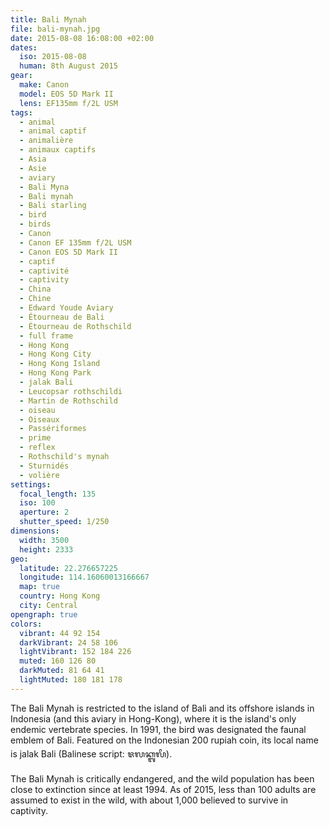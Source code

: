 ```yaml
---
title: Bali Mynah
file: bali-mynah.jpg
date: 2015-08-08 16:08:00 +02:00
dates:
  iso: 2015-08-08
  human: 8th August 2015
gear:
  make: Canon
  model: EOS 5D Mark II
  lens: EF135mm f/2L USM
tags:
  - animal
  - animal captif
  - animalière
  - animaux captifs
  - Asia
  - Asie
  - aviary
  - Bali Myna
  - Bali mynah
  - Bali starling
  - bird
  - birds
  - Canon
  - Canon EF 135mm f/2L USM
  - Canon EOS 5D Mark II
  - captif
  - captivité
  - captivity
  - China
  - Chine
  - Edward Youde Aviary
  - Étourneau de Bali
  - Étourneau de Rothschild
  - full frame
  - Hong Kong
  - Hong Kong City
  - Hong Kong Island
  - Hong Kong Park
  - jalak Bali
  - Leucopsar rothschildi
  - Martin de Rothschild
  - oiseau
  - Oiseaux
  - Passériformes
  - prime
  - reflex
  - Rothschild's mynah
  - Sturnidés
  - volière
settings:
  focal_length: 135
  iso: 100
  aperture: 2
  shutter_speed: 1/250
dimensions:
  width: 3500
  height: 2333
geo:
  latitude: 22.276657225
  longitude: 114.16060013166667
  map: true
  country: Hong Kong
  city: Central
opengraph: true
colors:
  vibrant: 44 92 154
  darkVibrant: 24 58 106
  lightVibrant: 152 184 226
  muted: 160 126 80
  darkMuted: 81 64 41
  lightMuted: 180 181 178
---
```


The Bali Mynah is restricted to the island of Bali and its offshore islands in Indonesia (and this aviary in Hong-Kong), where it is the island's only endemic vertebrate species. In 1991, the bird was designated the faunal emblem of Bali. Featured on the Indonesian 200 rupiah coin, its local name is jalak Bali (Balinese script: ᬚᬮᬓ᭄ᬩᬮᬶ).

The Bali Mynah is critically endangered, and the wild population has been close to extinction since at least 1994. As of 2015, less than 100 adults are assumed to exist in the wild, with about 1,000 believed to survive in captivity.
